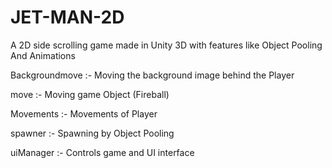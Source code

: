 # JET-MAN-2D
A 2D side scrolling game made in Unity 3D with features like Object Pooling And Animations

Backgroundmove    :- Moving the background image behind the Player

move :-   Moving game Object (Fireball)

Movements   :- Movements of Player

spawner   :-   Spawning by Object Pooling 

uiManager   :-   Controls game and UI interface
